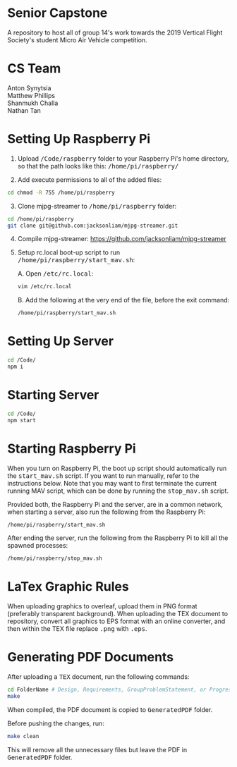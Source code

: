 # Senior Capstone
A repository to host all of group 14's work towards the 2019 Vertical Flight Society's student Micro Air Vehicle competition.


# CS Team
Anton Synytsia<br/>
Matthew Phillips<br/>
Shanmukh Challa<br/>
Nathan Tan<br/>


# Setting Up Raspberry Pi
1. Upload <tt>/Code/raspberry</tt> folder to your Raspberry Pi's home directory, so that the path looks like this: <tt>/home/pi/raspberry/</tt>

2. Add execute permissions to all of the added files:
  ```bash
  cd chmod -R 755 /home/pi/raspberry
  ```

3. Clone mjpg-streamer to <tt>/home/pi/raspberry</tt> folder:
  ```bash
  cd /home/pi/raspberry
  git clone git@github.com:jacksonliam/mjpg-streamer.git
  ```

4. Compile mjpg-streamer: https://github.com/jacksonliam/mjpg-streamer

5. Setup rc.local boot-up script to run <tt>/home/pi/raspberry/start_mav.sh</tt>:

    A. Open <tt>/etc/rc.local</tt>:
      ```bash
      vim /etc/rc.local
      ```

    B. Add the following at the very end of the file, before the exit command:
      ```bash
      /home/pi/raspberry/start_mav.sh
      ```


# Setting Up Server
```bash
cd /Code/
npm i
```

# Starting Server
```bash
cd /Code/
npm start
```


# Starting Raspberry Pi

When you turn on Raspberry Pi, the boot up script should automatically run the <tt>start_mav.sh</tt> script. If you want to run manually, refer to the instructions below. Note that you may want to first terminate the current running MAV script, which can be done by running the <tt>stop_mav.sh</tt> script.

Provided both, the Raspberry Pi and the server, are in a common network, when starting a server, also run the following from the Raspberry Pi:
```bash
/home/pi/raspberry/start_mav.sh
```

After ending the server, run the following from the Raspberry Pi to kill all the spawned processes:
```bash
/home/pi/raspberry/stop_mav.sh
```


# LaTex Graphic Rules
When uploading graphics to overleaf, upload them in PNG format (preferably transparent background). When uploading the TEX document to repository, convert all graphics to EPS format with an online converter, and then within the TEX file replace <tt>.png</tt> with <tt>.eps</tt>.

# Generating PDF Documents
After uploading a <tt>TEX</tt> document, run the following commands:

```bash
cd FolderName # Design, Requirements, GroupProblemStatement, or ProgressReport
make
```

When compiled, the PDF document is copied to <tt>GeneratedPDF</tt> folder.

Before pushing the changes, run:

```bash
make clean
```

This will remove all the unnecessary files but leave the PDF in <tt>GeneratedPDF</tt> folder.
